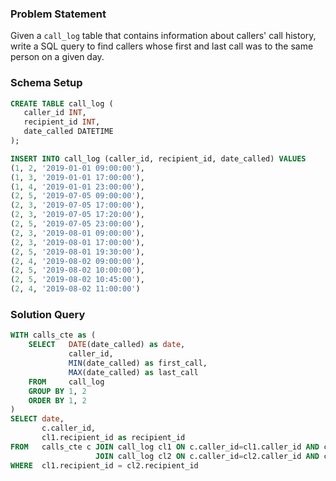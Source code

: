 ### Problem Statement

Given a `call_log` table that contains information about callers' call history, write a SQL query to find callers whose first and last call was to the same person on a given day.

### Schema Setup

```sql
CREATE TABLE call_log (
   caller_id INT,
   recipient_id INT,
   date_called DATETIME
);

INSERT INTO call_log (caller_id, recipient_id, date_called) VALUES 
(1, 2, '2019-01-01 09:00:00'),
(1, 3, '2019-01-01 17:00:00'),
(1, 4, '2019-01-01 23:00:00'),
(2, 5, '2019-07-05 09:00:00'),
(2, 3, '2019-07-05 17:00:00'),
(2, 3, '2019-07-05 17:20:00'),
(2, 5, '2019-07-05 23:00:00'),
(2, 3, '2019-08-01 09:00:00'),
(2, 3, '2019-08-01 17:00:00'),
(2, 5, '2019-08-01 19:30:00'),
(2, 4, '2019-08-02 09:00:00'),
(2, 5, '2019-08-02 10:00:00'),
(2, 5, '2019-08-02 10:45:00'),
(2, 4, '2019-08-02 11:00:00')
```

### Solution Query

```sql
WITH calls_cte as (
    SELECT   DATE(date_called) as date, 
             caller_id,
             MIN(date_called) as first_call,
             MAX(date_called) as last_call
    FROM     call_log
    GROUP BY 1, 2
    ORDER BY 1, 2
)
SELECT date,
       c.caller_id,
       cl1.recipient_id as recipient_id
FROM   calls_cte c JOIN call_log cl1 ON c.caller_id=cl1.caller_id AND c.first_call=cl1.date_called 
                   JOIN call_log cl2 ON c.caller_id=cl2.caller_id AND c.last_call=cl2.date_called
WHERE  cl1.recipient_id = cl2.recipient_id
```

